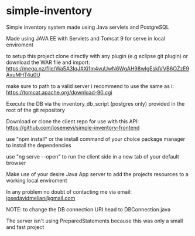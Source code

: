 # simple-inventory
Simple inventory system made using Java servlets and PostgreSQL 

Made using JAVA EE with Servlets and Tomcat 9 for serve in local enviroment 

to setup this project clone directly with any plugin (e.g eclipse git plugin) or download the WAR file and import:
https://mega.nz/file/Wa5A3IqJ#Xi1m4vuUwN6WgAH98wIgEsklVVB6OZzE9AxuMHT4u0U

make sure to path to a valid server i recommend to use the same as i:
https://tomcat.apache.org/download-90.cgi

Execute the DB via the inventory_db_script (postgres only) provided in the root of the git repository 

Download or clone the client repo for use with this API: 
https://github.com/josemevi/simple-inventory-frontend

use "npm install" or the install command of your choice package manager to install the dependencies

use "ng serve --open" to run the client side in a new tab of your default browser

Make use of your desire Java App server to add the projects resources to a working local enviroment

In any problem no doubt of contacting me via email: josedavidmelian@gmail.com

NOTE: to change the DB connection URI head to DBConnection.java

The server isn't using PreparedStatements because this was only a small and fast project
